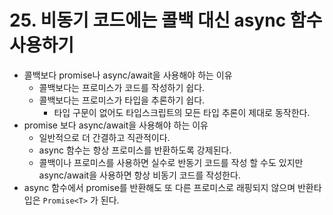 # 25. 비동기 코드에는 콜백 대신 async 함수 사용하기

- 콜백보다 promise나 async/await을 사용해야 하는 이유
  - 콜백보다는 프로미스가 코드를 작성하기 쉽다.
  - 콜백보다는 프로미스가 타입을 추론하기 쉽다.
    - 타입 구문이 없어도 타입스크립트의 모든 타입 추론이 제대로 동작한다.
- promise 보다 async/await을 사용해야 하는 이유
  - 일반적으로 더 간결하고 직관적이다.
  - async 함수는 항상 프로미스를 반환하도록 강제된다.
  - 콜백이나 프로미스를 사용하면 실수로 반동기 코드를 작성 할 수도 있지만 async/await을 사용하면 항상 비동기 코드를 작성한다.
- async 함수에서 promise를 반환해도 또 다른 프로미스로 래핑되지 않으며 반환타입은 `Promise<T>` 가 된다.
